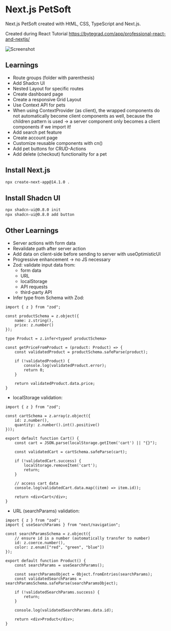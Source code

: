 # Next.js PetSoft

Next.js PetSoft created with HtML, CSS, TypeScript and Next.js.

Created during React Tutorial
https://bytegrad.com/app/professional-react-and-nextjs/

![Screenshot](screenshot.png)

## Learnings

- Route groups (folder with parenthesis)
- Add Shadcn UI
- Nested Layout for specific routes
- Create dashboard page
- Create a responsive Grid Layout
- Use Context API for pets
- When using ContextProvider (as client), the wrapped components do not automatically become client components as well, because the children pattern is used -> a server component only becomes a client components if we import it!
- Add search pet feature
- Create account page
- Customize reusable components with cn()
- Add pet buttons for CRUD-Actions
- Add delete (checkout) functionality for a pet

## Install Next.js

```bash
npx create-next-app@14.1.0 .
```

## Install Shadcn UI

```bash
npx shadcn-ui@0.8.0 init
npx shadcn-ui@0.8.0 add button
```

## Other Learnings

- Server actions with form data
- Revalidate path after server action
- Add data on client-side before sending to server with useOptimisticUI
- Progressive enhancement -> no JS necessary
- Zod: validate input data from:
  - form data
  - URL
  - localStorage
  - API requests
  - third-party API
- Infer type from Schema with Zod:

```JS
import { z } from "zod";

const productSchema = z.object({
	name: z.string(),
	price: z.number()
});

type Product = z.infer<typeof productSchema>

const getPriceFromProduct = (product: Product) => {
	const validatedProduct = productSchema.safeParse(product);

	if (!validatedProduct) {
		console.log(validatedProduct.error);
		return 0;
	}

	return validatedProduct.data.price;
}
```

- localStorage validation:

```JS
import { z } from "zod";

const cartSchema = z.array(z.object({
	id: z.number(),
	quantity: z.number().int().positive()
}));

export default function Cart() {
	const cart = JSON.parse(localStorage.getItem('cart') || "{}");

	const validatedCart = cartSchema.safeParse(cart);

	if (!validatedCart.success) {
		localStorage.removeItem('cart');
		return;
	}

	// access cart data
	console.log(validatedCart.data.map((item) => item.id));

	return <div>Cart</div>;
}
```

- URL (searchParams) validation:

```JS
import { z } from "zod";
import { useSearchParams } from "next/navigation";

const searchParamsSchema = z.object({
	// ensure id is a number (automatically transfer to number)
	id: z.coerce.number(),
	color: z.enum(["red", "green", "blue"])
});

export default function Product() {
	const searchParams = useSearchParams();

	const searchParamsObject = Object.fromEntries(searchParams);
	const validatedSearchParams = searchParamsSchema.safeParse(searchParamsObject);

	if (!validatedSearchParams.success) {
		return;
	}

	console.log(validatedSearchParams.data.id);

	return <div>Product</div>;
}
```

